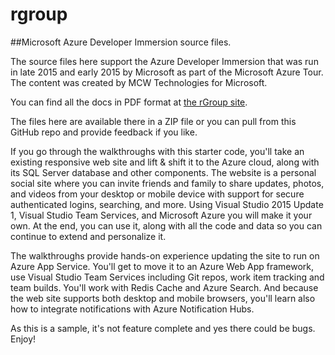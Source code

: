 # rgroup
##Microsoft Azure Developer Immersion source files.

The source files here support the Azure Developer Immersion that was run in late 2015 and early 2015 by Microsoft as part of the Microsoft Azure Tour. The content was created by MCW Technologies for Microsoft.

You can find all the docs in PDF format at [the rGroup site](http://rgroup.us).

The files here are available there in a ZIP file or you can pull from this GitHub repo and provide feedback if you like.

If you go through the walkthroughs with this starter code, you'll take an existing responsive web site and lift & shift it to the Azure cloud, along with its SQL Server database and other components. The website is a personal social site where you can invite friends and family to share updates, photos, and videos from your desktop or mobile device with support for secure authenticated logins, searching, and more. Using Visual Studio 2015 Update 1, Visual Studio Team Services, and Microsoft Azure you will make it your own. At the end, you can use it, along with all the code and data so you can continue to extend and personalize it.

The walkthroughs provide hands-on experience updating the site to run on Azure App Service. You'll get to move it to an Azure Web App framework, use Visual Studio Team Services including Git repos, work item tracking and team builds. You'll work with Redis Cache and Azure Search. And because the web site supports both desktop and mobile browsers, you'll learn also how to integrate notifications with Azure Notification Hubs.

As this is a sample, it's not feature complete and yes there could be bugs. Enjoy!
